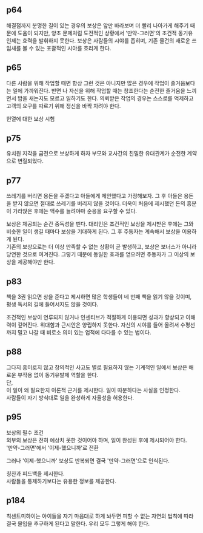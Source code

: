 ## p64  

해결점까지 분명한 길이 있는 경우의 보상은 앞만 바라보며 더 빨리 나아가게 해주기 때문에 도움이 되지만, 양초 문제처럼 도전적인 상황에서 '만약-그러면'의 조건적 동기유인제는 효력을 발휘하지 못한다.  보상은 사람들의 시야를  좁히며, 기존 물건의 새로운 쓰임새를 볼 수 있는 포괄적인 시야를 흐리게 한다.

## p65  

다른 사람을 위해 작업할 때면 항상 그런 것은 아니지만 많은 경우에 작업이 즐거움보다는 일에 가까워진다. 반면 나 자신을 위해 작업할 때는 창조한다는 순전한 즐거움을 느끼면서 밤을 새는지도 모르고 일하기도 한다. 의뢰받은 작업의 경우는 스스로를 억제하고 고객의 요구를 따르기 위해 정신을 바짝 차려야 한다.

헌열에 대한 보상 시험

## p75  
유치원 지각을 금전으로 보상하게 하자 부모와 교사간의 친밀한 유대관계가 순전한 계약으로 변질되었다.

## p77  

쓰레기를 버리면 용돈을 주겠다고 아들에게 제안했다고 가정해보자. 그 후 아들은 용돈을 받지 않으면 절대로 쓰레기를 버리지 않을 것이다. 더욱이 처음에 제시했던 돈의 흥분이 가라앉은 후에는 액수를 늘려야마 순응을 요구할 수 있다.

보상은 제공되는 순간 중독성을 띤다. 대리인은 조건적인 보상을 제시받은 후에는 그와 비슷한 일이 생길 때마다 보상을 기대하게 된다. 그 후 주동자는 계속해서 보상을 이용하게 된다.   
기존의 보상으로는 더 이상 만족할 수 없는 상황이 곧 발생하고, 보상은 보너스가 아니라 당연한 것으로 여겨진다. 그렇기 때문에 동일한 효과를 얻으려면 주동자가 그 이상의 보상을 제공해야만 한다.

## p83

책을 3권 읽으면 상을 준다고 제시하면 많은 학생들이 네 번째 책을 읽기 않을 것이며, 평생 독서의 길에 들어서지도 않을 것이다.

조건적인 보상이 연루되지 않거나 인센티브가 적절하게 이용되면 성과가 향상되고 이해력이 깊어진다. 위대함과 근시안은 양립하지 못한다. 자신의 시야를 들어 올려서 수평선까지 밀고 나갈 때 비로소 의미 있는 업적에 다다를 수 있는 법이다.

## p88  

그다지 흥미로지 않고 창의적인 사고도 별로 필요하지 않는 기계적인 일에서 보상은 해로운 부작용 없이 동기유발제 역할을 한다.  
단,  
이 일이 왜 필요한지 이론적 근거를 제시한다.
일이 따분하다는 사실을 인정한다.  
사람들이 자기 방식대로 일을 완성하게 자율성을 허용한다.


## p95  

보상의 필수 조건   
외부의 보상은 전혀 예상치 못한 것이어야 하며, 일이 완성된 후에 제시되어야 한다.  
'만약-그러면'에서 '이제-했으니까'로 전환

그러나 '이제-했으니까' 보상도 반복되면 결국 '만약-그러면'으로 인식된다.

칭찬과 피드백을 제시한다.  
사람들을 통제하기보다는 유용한 정보를 제공한다.

## p184

칙센트미하이는 아이들을 자기 마음대로 하게 놔두면 피할 수 없는 자연의 법칙에 따라 결국 몰입을 추구하게 된다고 말한다. 우리 모두 그렇게 해야 한다.

